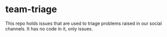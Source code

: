 # team-triage
This repo holds issues that are used to triage problems raised in our social channels. It has no code in it, only issues. 

